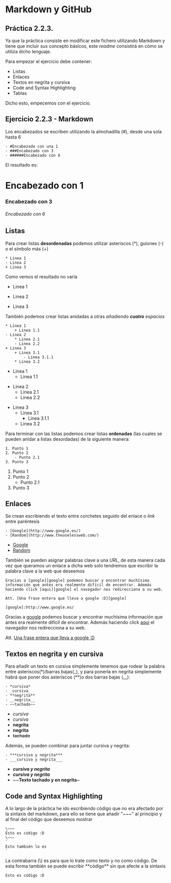 # Markdown y GitHub
## Práctica 2.2.3.

Ya que la práctica consiste en modificar este fichero utilizando Markdown y tiene que incluir sus concepto básicos, este _readme_ consistirá en cómo se utiliza dicho lenguaje.

Para empezar el ejercicio debe contener:

- Listas
- Enlaces
- Textos en negrita y cursiva
- Code and Syntax Highlighting
- Tablas

Dicho esto, empecemos con el ejercicio.

## Ejercicio 2.2.3 - Markdown ##

Los encabezados se escriben utilizando la almohadilla (#), desde una sola hasta 6

~~~
- #Encabezado con una 1
- ###Encabezado con 3
- ######Encabezado con 6
~~~
El resultado es:

# Encabezado con 1
### Encabezado con 3
###### Encabezado con 6

## Listas
Para crear listas **desordenadas** podemos utilizar asteriscos (\*), guiones (\-) o el símbolo más (\+)
~~~
* Linea 1
- Linea 2
+ Linea 3
~~~
Como vemos el resultado no varía
* Linea 1
- Linea 2
+ Linea 3

También podemos crear listas anidadas a otras _añadiendo **cuatro** espacios_

~~~
* Linea 1
    + Linea 1.1
- Linea 2
    * Linea 2.1
    - Linea 2.2
+ Linea 3
    + Linea 3.1
        - Linea 3.1.1
    * Linea 3.2
~~~

* Linea 1
    + Linea 1.1
- Linea 2
    * Linea 2.1
    - Linea 2.2
+ Linea 3
    + Linea 3.1
        - Linea 3.1.1
    * Linea 3.2

Para terminar con las listas podemos crear listas **ordenadas** (las cuales se pueden anidar a listas desordadas) de la siguiente manera:

~~~
1. Punto 1
2. Punto 2
    - Punto 2.1
3. Punto 3
~~~

1. Punto 1
2. Punto 2
    - Punto 2.1
3. Punto 3

## Enlaces

Se crean escribiendo el texto entre corchetes seguido del enlace o _link_ entre paréntesis
~~~
- [Google](http://www.google.es/)
- [Random](http://www.theuselessweb.com/)
~~~

- [Google](http://www.google.es/)
- [Random](http://www.theuselessweb.com/)

También se pueden asignar palabras clave a una _URL_, de esta manera cada vez que queramos un enlace a dicha web solo tendremos que escribir la palabra clave a la web que deseemos

~~~
Gracias a [google][google] podemos buscar y encontrar muchísima información que antes era realmente difícil de encontrar. Además haciendo click [aqui][google] el navegador nos redirecciona a su web.

Att. [Una frase entera que lleva a google :D][google]

[google]:http://www.google.es/
~~~

Gracias a [google][google] podemos buscar y encontrar muchísima información que antes era realmente difícil de encontrar. Además haciendo click [aqui][google] el navegador nos redirecciona a su web.

Att. [Una frase entera que lleva a google :D][google]

[google]:http://www.google.es/

## Textos en negrita y en cursiva

Para añadir un texto en cursiva simplemente tenemos que rodear la palabra entre asteriscos(\*)/barras bajas(\_), y para ponerla en negrita simplemente habrá que poner dos asteríscos (\*\*)o dos barras bajas (\_\_):
~~~
- *cursiva*
- _cursiva_
- **negrita**
- __negrita__
- ~~tachado~~
~~~

- *cursiva*
- _cursiva_
- **negrita**
- __negrita__
- ~~tachado~~

Además, se pueden combinar para juntar cursiva y negrita:

~~~
- ***cursiva y negrita***
- ___cursiva y negrita___
~~~

- ***cursiva y negrita***
- ___cursiva y negrita___
- ~~**Texto tachado y en negrita**~

## Code and Syntax Highlighting

A lo largo de la práctica he ido escribiendo código que no era afectado por la sintaxis del markdown, para ello  se tiene que añadir "\~\~~" al principio y al final del código que deseemos mostrar

~~~
\~~~
Esto es código :D
\~~~
`
Esto también lo es
`

~~~

La contrabarra (\\) es para que lo trate como texto y no como código. De esta forma también se puede escribir  \*\*código\*\* sin que afecte a la sintaxis

~~~
Esto es código :D
~~~
